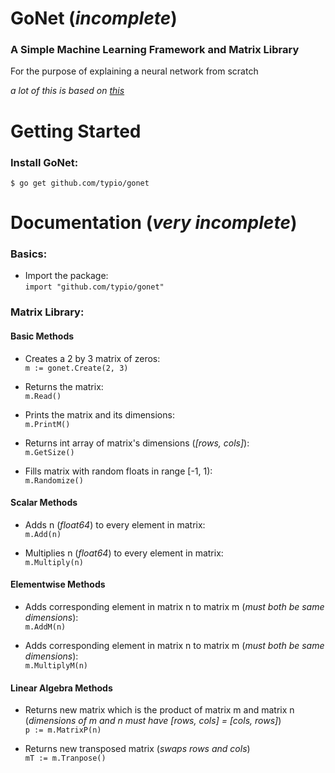 # GoNet (*incomplete*)

### A Simple Machine Learning Framework and Matrix Library
For the purpose of explaining a neural network from scratch

*a lot of this is based on [this](https://github.com/CodingTrain/Toy-Neural-Network-JS/tree/master/lib)*

# Getting Started
### Install GoNet:
```
$ go get github.com/typio/gonet
```

# Documentation (*very incomplete*)
### Basics:
* Import the package:  
    `import "github.com/typio/gonet"`

### Matrix Library:

#### Basic Methods
* Creates a 2 by 3 matrix of zeros:  
    `m := gonet.Create(2, 3)`

* Returns the matrix:  
    `m.Read()`

* Prints the matrix and its dimensions:  
    `m.PrintM()`

* Returns int array of matrix's dimensions (*[rows, cols]*):  
    `m.GetSize()`

* Fills matrix with random floats in range [-1, 1):  
    `m.Randomize()`

#### Scalar Methods
* Adds n (*float64*) to every element in matrix:  
    `m.Add(n)`

* Multiplies n (*float64*) to every element in matrix:  
    `m.Multiply(n)`

#### Elementwise Methods
* Adds corresponding element in matrix n to matrix m (*must both be same dimensions*):  
    `m.AddM(n)`

* Adds corresponding element in matrix n to matrix m (*must both be same dimensions*):  
    `m.MultiplyM(n)`

#### Linear Algebra Methods
* Returns new matrix which is the product of matrix m and matrix n (*dimensions of m and n must have [rows, cols] = [cols, rows]*)  
    `p := m.MatrixP(n)`

* Returns new transposed matrix (*swaps rows and cols*)  
    `mT := m.Tranpose()`